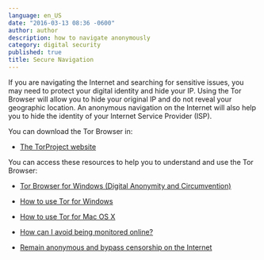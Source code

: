 ```yaml
---
language: en_US
date: "2016-03-13 08:36 -0600"
author: author
description: how to navigate anonymously
category: digital security
published: true
title: Secure Navigation
---
```




If you are navigating the Internet and searching for sensitive issues, you may need to protect your digital identity and hide your IP. Using the Tor Browser will allow you to hide your original IP and do not reveal your geographic location. An anonymous navigation on the Internet will also help you to hide the identity of your Internet Service Provider (ISP).

You can download the Tor Browser in:

- [The TorProject website](https://www.torproject.org)

You can access these resources to help you to understand and use the Tor Browser:

 - [Tor Browser for Windows (Digital Anonymity and Circumvention)](http://bit.ly/1Z8sxz8)

- [How to use Tor for Windows](http://bit.ly/1O7dF15)

- [How to use Tor for Mac OS X](http://bit.ly/1O7dRgN)

- [How can I avoid being monitored online?](http://bit.ly/1PQDLaV)

- [Remain anonymous and bypass censorship on the Internet](http://bit.ly/1Z8tfwd)
